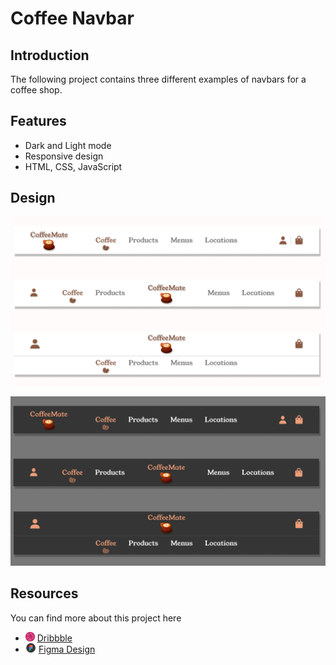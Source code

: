 # Coffee Navbar 
## Introduction
The following project contains three different examples of navbars for a coffee shop.
## Features
* Dark and Light mode
* Responsive design
* HTML, CSS, JavaScript

## Design
<img src="Frame1.png"
     alt="Light design image"/>

<img src="Frame2.png"
     alt="Light design image"/>

## Resources
You can find more about this project here
* <img src="image-1.png" alt="dribbble logo" width="auto" height="15px"> [Dribbble]("https://dribbble.com/shots/22839780-Coffee-Shop-Nav-Bar-Design?utm_source=Clipboard_Shot&utm_campaign=coderb01&utm_content=Coffee%20Shop%20Nav%20Bar%20Design&utm_medium=Social_Share&utm_source=Clipboard_Shot&utm_campaign=coderb01&utm_content=Coffee%20Shop%20Nav%20Bar%20Design&utm_medium=Social_Share")
* <img src="image.png" alt="dribbble logo" width="auto" height="15px"> [Figma Design]("https://www.figma.com/community/file/1296000645745514069/coffe-navbar-design")
